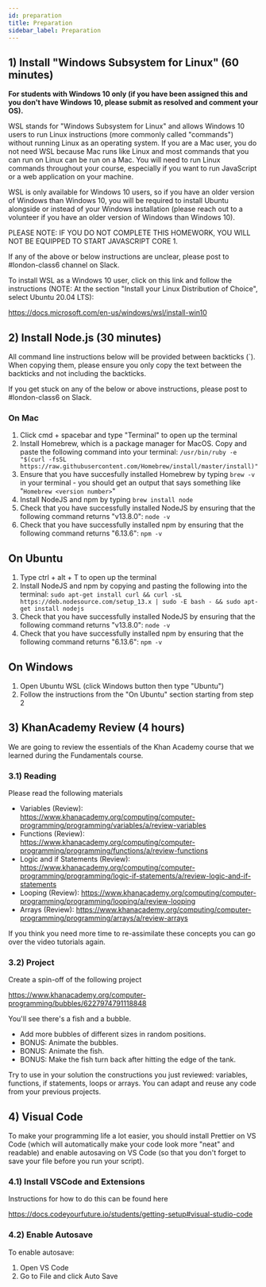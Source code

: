 ```yaml
---
id: preparation
title: Preparation
sidebar_label: Preparation
---
```


## 1) Install "Windows Subsystem for Linux" (60 minutes)

**For students with Windows 10 only (if you have been assigned this and you don't have Windows 10, please submit as resolved and comment your OS).**

WSL stands for "Windows Subsystem for Linux" and allows Windows 10 users to run Linux instructions (more commonly called "commands") without running Linux as an operating system. If you are a Mac user, you do not need WSL because Mac runs like Linux and most commands that you can run on Linux can be run on a Mac. You will need to run Linux commands throughout your course, especially if you want to run JavaScript or a web application on your machine.

WSL is only available for Windows 10 users, so if you have an older version of Windows than Windows 10, you will be required to install Ubuntu alongside or instead of your Windows installation (please reach out to a volunteer if you have an older version of Windows than Windows 10).

PLEASE NOTE: IF YOU DO NOT COMPLETE THIS HOMEWORK, YOU WILL NOT BE EQUIPPED TO START JAVASCRIPT CORE 1.

If any of the above or below instructions are unclear, please post to #london-class6 channel on Slack.

To install WSL as a Windows 10 user, click on this link and follow the instructions (NOTE: At the section "Install your Linux Distribution of Choice", select Ubuntu 20.04 LTS):

https://docs.microsoft.com/en-us/windows/wsl/install-win10

## 2) Install Node.js (30 minutes)

All command line instructions below will be provided between backticks (`). When copying them, please ensure you only copy the text between the backticks and not including the backticks.

If you get stuck on any of the below or above instructions, please post to #london-class6 on Slack.

### On Mac

1. Click cmd + spacebar and type "Terminal" to open up the terminal
2. Install Homebrew, which is a package manager for MacOS. Copy and paste the following command into your terminal: `/usr/bin/ruby -e "$(curl -fsSL https://raw.githubusercontent.com/Homebrew/install/master/install)"`
3. Ensure that you have succesfully installed Homebrew by typing `brew -v` in your terminal - you should get an output that says something like "`Homebrew <version number>`"
4. Install NodeJS and npm by typing `brew install node`
5. Check that you have successfully installed NodeJS by ensuring that the following command returns "v13.8.0": `node -v`
6. Check that you have successfully installed npm by ensuring that the following command returns "6.13.6": `npm -v`

## On Ubuntu

1. Type ctrl + alt + T to open up the terminal
2. Install NodeJS and npm by copying and pasting the following into the terminal: `sudo apt-get install curl && curl -sL https://deb.nodesource.com/setup_13.x | sudo -E bash - && sudo apt-get install nodejs`
3. Check that you have successfully installed NodeJS by ensuring that the following command returns "v13.8.0": `node -v`
4. Check that you have successfully installed npm by ensuring that the following command returns "6.13.6": `npm -v`

## On Windows

1. Open Ubuntu WSL (click Windows button then type "Ubuntu")
2. Follow the instructions from the "On Ubuntu" section starting from step 2

## 3) KhanAcademy Review (4 hours)

We are going to review the essentials of the Khan Academy course that we learned during the Fundamentals course.

### 3.1) Reading

Please read the following materials

- Variables (Review): https://www.khanacademy.org/computing/computer-programming/programming/variables/a/review-variables
- Functions (Review): https://www.khanacademy.org/computing/computer-programming/programming/functions/a/review-functions
- Logic and if Statements (Review): https://www.khanacademy.org/computing/computer-programming/programming/logic-if-statements/a/review-logic-and-if-statements
- Looping (Review): https://www.khanacademy.org/computing/computer-programming/programming/looping/a/review-looping
- Arrays (Review): https://www.khanacademy.org/computing/computer-programming/programming/arrays/a/review-arrays

If you think you need more time to re-assimilate these concepts you can go over the video tutorials again.

### 3.2) Project

Create a spin-off of the following project

https://www.khanacademy.org/computer-programming/bubbles/6227974791118848

You'll see there's a fish and a bubble.

- Add more bubbles of different sizes in random positions.
- BONUS: Animate the bubbles.
- BONUS: Animate the fish.
- BONUS: Make the fish turn back after hitting the edge of the tank.

Try to use in your solution the constructions you just reviewed: variables, functions, if statements, loops or arrays. You can adapt and reuse any code from your previous projects.

## 4) Visual Code

To make your programming life a lot easier, you should install Prettier on VS Code (which will automatically make your code look more "neat" and readable) and enable autosaving on VS Code (so that you don't forget to save your file before you run your script).

### 4.1) Install VSCode and Extensions

Instructions for how to do this can be found here

https://docs.codeyourfuture.io/students/getting-setup#visual-studio-code

### 4.2) Enable Autosave

To enable autosave:

1. Open VS Code
2. Go to File and click Auto Save
